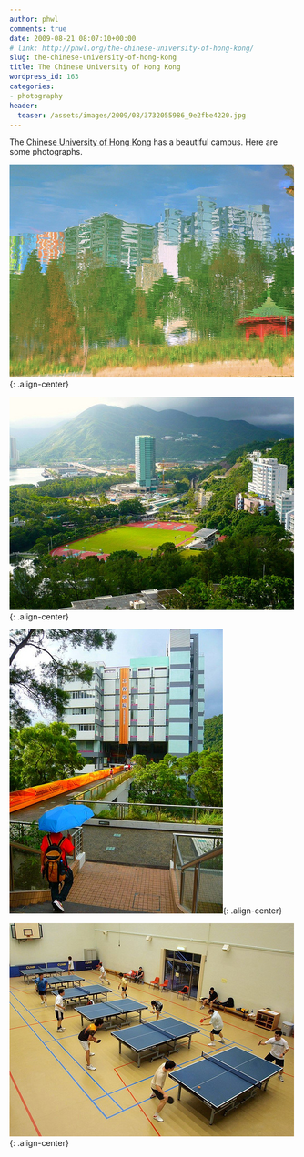 ```yaml
---
author: phwl
comments: true
date: 2009-08-21 08:07:10+00:00
# link: http://phwl.org/the-chinese-university-of-hong-kong/
slug: the-chinese-university-of-hong-kong
title: The Chinese University of Hong Kong
wordpress_id: 163
categories:
- photography
header:
  teaser: /assets/images/2009/08/3732055986_9e2fbe4220.jpg
---
```


The [Chinese University of Hong Kong](http://www.cuhk.edu.hk) has a beautiful campus. Here are some photographs.

![](/assets/images/2009/08/3732055986_9e2fbe4220.jpg){: .align-center}

![](/assets/images/2009/08/3842373966_99aa48fe22.jpg){: .align-center}

![](/assets/images/2009/08/3841481579_d9cb7449e2.jpg){: .align-center}

![](/assets/images/2009/08/3841565079_14947ff00d.jpg){: .align-center}








